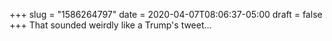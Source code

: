 +++
slug = "1586264797"
date = 2020-04-07T08:06:37-05:00
draft = false
+++
That sounded weirdly like a Trump's tweet...